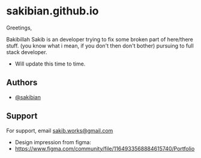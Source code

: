 
# sakibian.github.io

Greetings,

Bakibillah Sakib is an developer trying to fix some broken part of here/there stuff. (you know what i mean, if you don't then don't bother) pursuing to full stack developer. 

- Will update this time to time. 


## Authors

- [@sakibian](https://www.github.com/sakibian)


## Support

For support, email sakib.works@gmail.com
- Design impression from figma:  
- https://www.figma.com/community/file/1164933568884615740/Portfolio